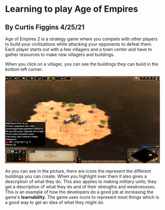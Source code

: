 # Learning to play Age of Empires
## By Curtis Figgins 4/25/21

Age of Empires 2 is a strategy game where you compete with other players to build your civilizations while attacking your opponents to defeat them. Each player starts out with a few villagers and a town center and have to gather resources to make new villagers and buildings. 

When you click on a villager, you can see the buildings they can build in the bottom left corner. 

![start](start.png)

As you can see in the picture, there are icons the represent the different buildings you can create. When you highlight over them it also gives a description of what they do. This also applies to making military units; they get a description of what they do and of their strengths and weaknessses. This is an example of how the developers do a good job at increasing the game's **learnability**. The game uses icons to represent most things which is a good way to get an idea of what they might do. 
